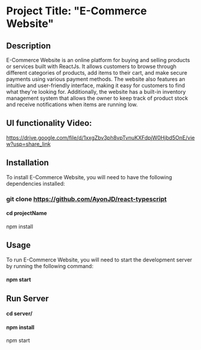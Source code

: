 # Project Title: "E-Commerce Website"

## Description
E-Commerce Website is an online platform for buying and selling products or services built with ReactJs. It allows customers to browse through different categories of products, add items to their cart, and make secure payments using various payment methods. The website also features an intuitive and user-friendly interface, making it easy for customers to find what they're looking for. Additionally, the website has a built-in inventory management system that allows the owner to keep track of product stock and receive notifications when items are running low.

## UI functionality Video: 
https://drive.google.com/file/d/1xxgZbv3ph8vpTvnuKXFdpjW0Hjbd5OnE/view?usp=share_link

## Installation
To install E-Commerce Website, you will need to have the following dependencies installed:

### git clone https://github.com/AyonJD/react-typescript
#### cd projectName
npm install

## Usage
To run E-Commerce Website, you will need to start the development server by running the following command:

#### npm start


## Run Server
#### cd server/
#### npm install
npm start
